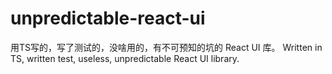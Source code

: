 # unpredictable-react-ui
用TS写的，写了测试的，没啥用的，有不可预知的坑的 React UI 库。                                                           Written in TS, written test, useless, unpredictable React UI library.
